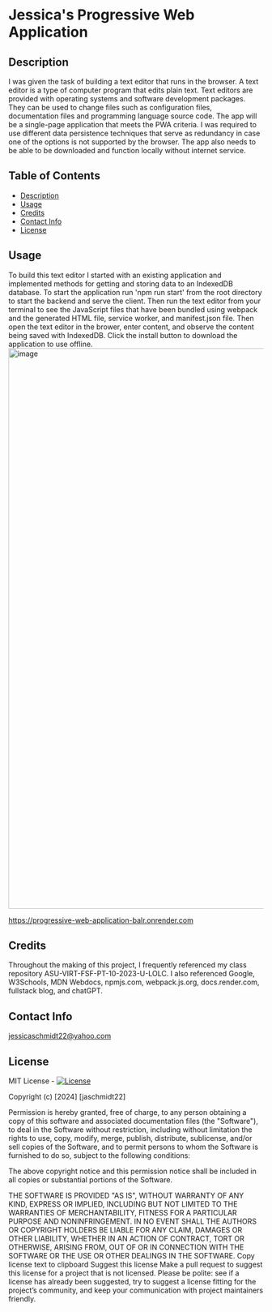 # Jessica's Progressive Web Application

## Description

I was given the task of building a text editor that runs in the browser. A text editor is a type of computer program that edits plain text. Text editors are provided with operating systems and software development packages. They can be used to change files such as configuration files, documentation files and programming language source code. The app will be a single-page application that meets the PWA criteria. I was required to use different data persistence techniques that serve as redundancy in case one of the options is not supported by the browser. The app also needs to be able to be downloaded and function locally without internet service.

## Table of Contents

- [Description](#description)
- [Usage](#usage)
- [Credits](#credits)
- [Contact Info](#contact-info)
- [License](#license)

## Usage

To build this text editor I started with an existing application and implemented methods for getting and storing data to an IndexedDB database. To start the application run 'npm run start' from the root directory to start the backend and serve the client. Then run the text editor from your terminal to see the JavaScript files that have been bundled using webpack and the generated HTML file, service worker, and manifest.json file. Then open the text editor in the brower, enter content, and observe the content being saved with IndexedDB. Click the install button to download the application to use offline.
<img width="1106" alt="image" src="https://github.com/jaschmidt22/progressive-web-application/assets/146290812/5945fbae-27dd-4997-8e30-31ff9e44a1e6">

https://progressive-web-application-balr.onrender.com

## Credits

Throughout the making of this project, I frequently referenced my class repository ASU-VIRT-FSF-PT-10-2023-U-LOLC. I also referenced Google, W3Schools, MDN Webdocs, npmjs.com, webpack.js.org, docs.render.com, fullstack blog, and chatGPT.

## Contact Info

jessicaschmidt22@yahoo.com

## License

MIT License - [![License](https://img.shields.io/badge/License-MIT-green.svg)](https://choosealicense.com/licenses/mit/)

Copyright (c) [2024] [jaschmidt22]

Permission is hereby granted, free of charge, to any person obtaining a copy of this software and associated documentation files (the "Software"), to deal in the Software without restriction, including without limitation the rights to use, copy, modify, merge, publish, distribute, sublicense, and/or sell copies of the Software, and to permit persons to whom the Software is furnished to do so, subject to the following conditions:

The above copyright notice and this permission notice shall be included in all copies or substantial portions of the Software.

THE SOFTWARE IS PROVIDED "AS IS", WITHOUT WARRANTY OF ANY KIND, EXPRESS OR IMPLIED, INCLUDING BUT NOT LIMITED TO THE WARRANTIES OF MERCHANTABILITY, FITNESS FOR A PARTICULAR PURPOSE AND NONINFRINGEMENT. IN NO EVENT SHALL THE AUTHORS OR COPYRIGHT HOLDERS BE LIABLE FOR ANY CLAIM, DAMAGES OR OTHER LIABILITY, WHETHER IN AN ACTION OF CONTRACT, TORT OR OTHERWISE, ARISING FROM, OUT OF OR IN CONNECTION WITH THE SOFTWARE OR THE USE OR OTHER DEALINGS IN THE SOFTWARE. Copy license text to clipboard Suggest this license Make a pull request to suggest this license for a project that is not licensed. Please be polite: see if a license has already been suggested, try to suggest a license fitting for the project’s community, and keep your communication with project maintainers friendly.
